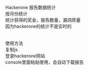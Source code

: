 Hackerone 报告数据统计<br>
按月份统计<br>
统计获得的奖金，报告数量，漏洞质量<br>
因为hackerone的统计不是实时的<br>
<br><br>
使用方法<br>
复制js<br>
登录hackerone网站<br>
console里面粘贴使用，会自动下载报告<br>
